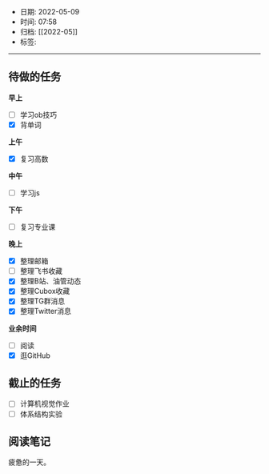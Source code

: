 - 日期: 2022-05-09
- 时间: 07:58
- 归档: [[2022-05]]
- 标签: 
---

## 待做的任务

**早上**

- [ ] 学习ob技巧
- [x] 背单词

**上午**

- [x] 复习高数

**中午**

- [ ] 学习js

**下午**

- [ ] 复习专业课

**晚上**

- [x] 整理邮箱
- [ ] 整理飞书收藏
- [x] 整理B站、油管动态
- [x] 整理Cubox收藏
- [x] 整理TG群消息
- [x] 整理Twitter消息

**业余时间**

- [ ] 阅读 
- [x] 逛GitHub

## 截止的任务

- [ ] 计算机视觉作业
- [ ] 体系结构实验

## 阅读笔记

疲惫的一天。

